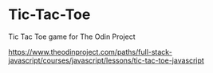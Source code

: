# Tic-Tac-Toe
Tic Tac Toe game for The Odin Project

https://www.theodinproject.com/paths/full-stack-javascript/courses/javascript/lessons/tic-tac-toe-javascript

